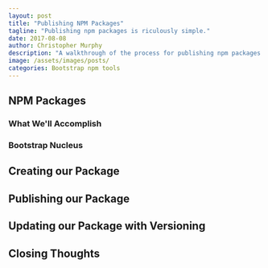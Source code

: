 ```yaml
---
layout: post
title: "Publishing NPM Packages"
tagline: "Publishing npm packages is riculously simple."
date: 2017-08-08
author: Christopher Murphy
description: "A walkthrough of the process for publishing npm packages. This article uses the Bootstrap Nucleus npm package as an example."
image: /assets/images/posts/
categories: Bootstrap npm tools
---
```


## NPM Packages

### What We'll Accomplish

### Bootstrap Nucleus

## Creating our Package

## Publishing our Package

## Updating our Package with Versioning

## Closing Thoughts